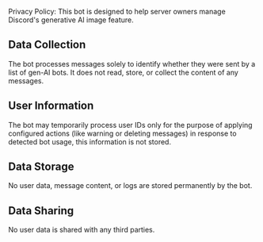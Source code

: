 Privacy Policy:
This bot is designed to help server owners manage Discord's generative AI image feature.

## Data Collection
The bot processes messages solely to identify whether they were sent by a list of gen-AI bots. It does not read, store, or collect the content of any messages.
## User Information
The bot may temporarily process user IDs only for the purpose of applying configured actions (like warning or deleting messages) in response to detected bot usage, this information is not stored.
## Data Storage
No user data, message content, or logs are stored permanently by the bot.
## Data Sharing
No user data is shared with any third parties.
